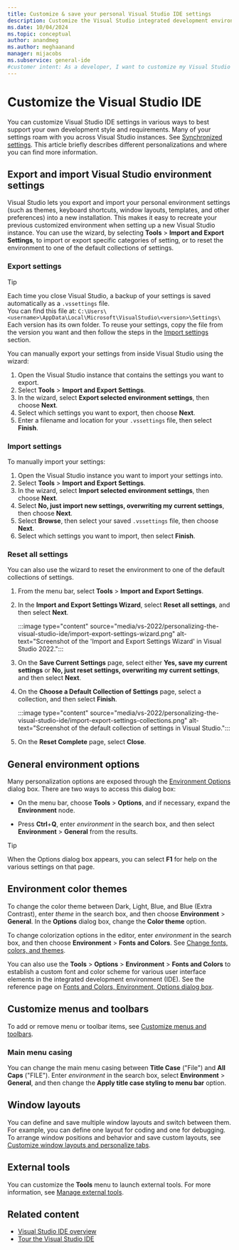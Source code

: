 ```yaml
---
title: Customize & save your personal Visual Studio IDE settings
description: Customize the Visual Studio integrated development environment (IDE) in ways that best support your own development style and requirements.
ms.date: 10/04/2024
ms.topic: conceptual
author: anandmeg
ms.author: meghaanand
manager: mijacobs
ms.subservice: general-ide
#customer intent: As a developer, I want to customize my Visual Studio environment and to be able to export or import those custom settings to use across Visual Studio instances.
---
```

# Customize the Visual Studio IDE

You can customize Visual Studio IDE settings in various ways to best support your own development style and requirements. Many of your settings roam with you across Visual Studio instances. See [Synchronized settings](../ide/synchronized-settings-in-visual-studio.md). This article briefly describes different personalizations and where you can find more information.

## Export and import Visual Studio environment settings 

Visual Studio lets you export and import your personal environment settings (such as themes, keyboard shortcuts, window layouts, templates, and other preferences) into a new installation. This makes it easy to recreate your previous customized environment when setting up a new Visual Studio instance. You can use the wizard, by selecting **Tools** > **Import and Export Settings**, to import or export specific categories of setting, or to reset the environment to one of the default collections of settings.

### Export settings

> [!TIP]  
> Each time you close Visual Studio, a backup of your settings is saved automatically as a `.vssettings` file.  
> You can find this file at: `C:\Users\<username>\AppData\Local\Microsoft\VisualStudio\<version>\Settings\`  
> Each version has its own folder. To reuse your settings, copy the file from the version you want and then follow the steps in the [Import settings](#import-settings) section.  

You can manually export your settings from inside Visual Studio using the wizard:  
1. Open the Visual Studio instance that contains the settings you want to export.  
1. Select **Tools** > **Import and Export Settings**.  
1. In the wizard, select **Export selected environment settings**, then choose **Next**.  
1. Select which settings you want to export, then choose **Next**.  
1. Enter a filename and location for your `.vssettings` file, then select **Finish**.  

### Import settings  

To manually import your settings:  

1. Open the Visual Studio instance you want to import your settings into.  
1. Select **Tools** > **Import and Export Settings**.  
1. In the wizard, select **Import selected environment settings**, then choose **Next**.  
1. Select **No, just import new settings, overwriting my current settings**, then choose **Next**.  
1. Select **Browse**, then select your saved `.vssettings` file, then choose **Next**.  
1. Select which settings you want to import, then select **Finish**.  

### Reset all settings

You can also use the wizard to reset the environment to one of the default collections of settings.

1. From the menu bar, select **Tools** > **Import and Export Settings**.

1. In the **Import and Export Settings Wizard**, select **Reset all settings**, and then select **Next**.

    :::image type="content" source="media/vs-2022/personalizing-the-visual-studio-ide/import-export-settings-wizard.png" alt-text="Screenshot of the 'Import and Export Settings Wizard' in Visual Studio 2022.":::

1. On the **Save Current Settings** page, select either **Yes, save my current settings** or **No, just reset settings, overwriting my current settings**, and then select **Next**.

1. On the **Choose a Default Collection of Settings** page, select a collection, and then select **Finish**.

    :::image type="content" source="media/vs-2022/personalizing-the-visual-studio-ide/import-export-settings-collections.png" alt-text="Screenshot of the default collection of settings in Visual Studio.":::

1. On the **Reset Complete** page, select **Close**.

## General environment options

Many personalization options are exposed through the [Environment Options](../ide/reference/general-environment-options-dialog-box.md) dialog box. There are two ways to access this dialog box:

- On the menu bar, choose **Tools** > **Options**, and if necessary, expand the **Environment** node.

- Press **Ctrl**+**Q**, enter *environment* in the search box, and then select **Environment** > **General** from the results.

> [!TIP]
> When the Options dialog box appears, you can select **F1** for help on the various settings on that page.

## Environment color themes

To change the color theme between Dark, Light, Blue, and Blue (Extra Contrast), enter *theme* in the search box, and then choose **Environment** > **General**. In the **Options** dialog box, change the **Color theme** option.

To change colorization options in the editor, enter *environment* in the search box, and then choose **Environment** > **Fonts and Colors**. See [Change fonts, colors, and themes](how-to-change-fonts-and-colors-in-visual-studio.md).

You can also use the **Tools** > **Options** > **Environment** > **Fonts and Colors** to establish a custom font and color scheme for various user interface elements in the integrated development environment (IDE). See the reference page on [Fonts and Colors, Environment, Options dialog box](./reference/fonts-and-colors-environment-options-dialog-box.md).

## Customize menus and toolbars

To add or remove menu or toolbar items, see [Customize menus and toolbars](../ide/how-to-customize-menus-and-toolbars-in-visual-studio.md).

### Main menu casing

You can change the main menu casing between **Title Case** ("File") and **All Caps** ("FILE"). Enter *environment* in the search box, select **Environment** > **General**, and then change the **Apply title case styling to menu bar** option.

## Window layouts

You can define and save multiple window layouts and switch between them. For example, you can define one layout for coding and one for debugging. To arrange window positions and behavior and save custom layouts, see [Customize window layouts and personalize tabs](../ide/customizing-window-layouts-in-visual-studio.md).

## External tools

You can customize the **Tools** menu to launch external tools. For more information, see [Manage external tools](../ide/managing-external-tools.md).

## Related content

- [Visual Studio IDE overview](../get-started/visual-studio-ide.md)
- [Tour the Visual Studio IDE](../ide/quickstart-ide-orientation.md)
